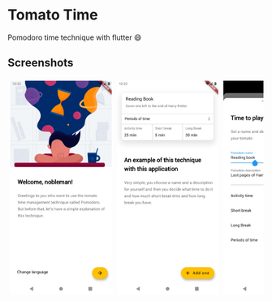 # Tomato Time
Pomodoro time technique with flutter :smile:

## Screenshots
<div style="display: flex; flex-wrap: nowrap; overflow-y: hidden; overflow-x: scroll;">

<img src="docs/assets/splash-wellcome.png" alt="Splash wellcome" style="width: 200px; margin: 5px;">
<img src="docs/assets/splash-example.png" alt="Splash example" style="width: 200px; margin: 5px;">
<img src="docs/assets/pomodoro-form.png" alt="Pomodoro form" style="width: 200px; margin: 5px;">
<img src="docs/assets/pomodoro-preview.png" alt="Pomodoro preview" style="width: 200px; margin: 5px;">
<img src="docs/assets/home.png" alt="Home" style="width: 200px; margin: 5px;">
<img src="docs/assets/settings.png" alt="Settings" style="width: 200px; margin: 5px;">
<img src="docs/assets/change-language.png" alt="Change language" style="width: 200px; margin: 5px;">
<img src="docs/assets/pomodoro-page.png" alt="Pomodoro page" style="width: 200px; margin: 5px;">
<img src="docs/assets/pomodoro-started.png" alt="Pomodoro started" style="width: 200px; margin: 5px;">

</div>